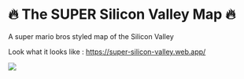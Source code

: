 # 🔥 The SUPER Silicon Valley Map 🔥

A super mario bros styled map of the Silicon Valley

Look what it looks like : https://super-silicon-valley.web.app/

![](map.gif)

